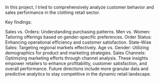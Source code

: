 In this project, I tried to comprehensively analyze customer behavior and sales performance in the clothing retail sector. 

Key findings:

Sales vs. Orders: Understanding purchasing patterns.
Men vs. Women: Tailoring offerings based on gender-specific preferences.
Order Status: Enhancing operational efficiency and customer satisfaction.
State-Wise Sales: Targeting regional markets effectively.
Age vs. Gender: Utilizing demographics for product and marketing strategies.
Sales Channels: Optimizing marketing efforts through channel analysis.
These insights empower retailers to enhance profitability, customer satisfaction, and overall performance. Future directions include more granular data and predictive analytics to stay competitive in the dynamic retail landscape.





